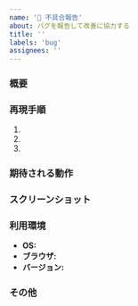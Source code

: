 ```yaml
---
name: '🐛 不具合報告'
about: バグを報告して改善に協力する
title: ''
labels: 'bug'
assignees: ''
---
```


### 概要

<!-- 不具合の概要を明確かつ簡潔に記述してください。 -->

### 再現手順

<!-- バグを再現するための具体的な手順を記述してください。 -->

1.
2.
3.

### 期待される動作

<!-- 本来であればどのような動作を期待していたかを記述してください。 -->

### スクリーンショット

<!-- 可能であれば、問題の理解を助けるスクリーンショットを追加してください。 -->

### 利用環境

- **OS:**
- **ブラウザ:**
- **バージョン:**

### その他

<!-- その他、問題に関する補足情報があれば記述してください。 -->
